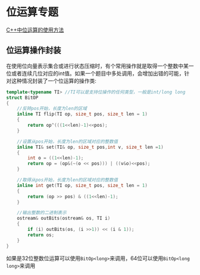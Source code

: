 # 位运算专题

[C++中位运算的使用方法](https://blog.csdn.net/a1351937368/article/details/77746574/)

## 位运算操作封装

在使用位向量表示集合或进行状态压缩时，有个常用操作就是取得一个整数中某一位或者连续几位对应的int值。如果一个题目中多处调用，会增加出错的可能，针对这种情况封装了一个位运算的操作类:

```c++
template<typename TI> //TI可以是支持位操作的任何类型，一般是int/long long
struct BitOP
{
	//反转pos开始，长度为len的区域
	inline TI flip(TI op, size_t pos, size_t len = 1)
	{
		return op^(((1<<len)-1)<<pos);
	}

	//设置从pos开始，长度为len的区域对应的整数值
	inline TI& set(TI& op, size_t pos,int v, size_t len =1)
	{
		int o = ((1<<len)-1);
		return op = (op&(~(o << pos))) | ((v&o)<<pos);
	}

	//取得从pos开始，长度为len的区域对应的整数值
	inline int get(TI op, size_t pos, size_t len = 1)
	{
		return (op >> pos) & ((1<<len)-1);
	}

	//输出整数的二进制表示
	ostream& outBits(ostream& os, TI i)
	{
		if (i) outBits(os, (i >>1)) << (i & 1));
		return os;
	}
}
```

如果是32位整数位运算可以使用`BitOp<long>`来调用，64位可以使用`BitOp<long long>`来调用
